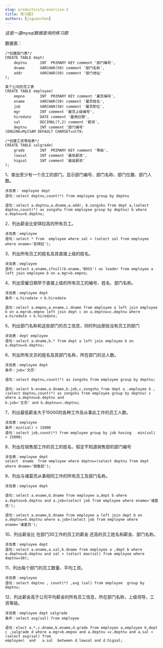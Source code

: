 ```yaml
---
slug: productivity-exercise-3
title: 练习题3
authors: [jiguanchen]
---
```


*这是一道mysql数据查询的练习题* <!--more-->

数据表：

```mysql
/*创建部门表*/
CREATE TABLE dept(
    deptnu      INT  PRIMARY KEY comment '部门编号',
    dname       VARCHAR(50) comment '部门名称',
    addr        VARCHAR(50) comment '部门地址'
);

某个公司的员工表
CREATE TABLE employee(
    empno       INT  PRIMARY KEY comment '雇员编号',
    ename       VARCHAR(50) comment '雇员姓名',
    job         VARCHAR(50) comment '雇员职位',
    mgr         INT comment '雇员上级编号',
    hiredate    DATE comment '雇佣日期',
    sal         DECIMAL(7,2) comment '薪资',
    deptnu      INT comment '部门编号'
)ENGINE=MyISAM DEFAULT CHARSET=utf8;

/*创建工资等级表*/
CREATE TABLE salgrade(
    grade       INT  PRIMARY KEY comment '等级',
    lowsal      INT comment '最低薪资',
    higsal      INT comment '最高薪资'
);
```

1、查出至少有一个员工的部门。显示部门编号、部门名称、部门位置、部门人数。

```mysql
涉及表： employee dept
语句：select deptnu,count(*) from employee group by deptnu

语句：select a.deptnu,a.dname,a.addr, b.zongshu from dept a,(select deptnu,count(*) as zongshu from employee group by deptnu) b where a.deptnu=b.deptnu;
```

2、列出薪金比安琪拉高的所有员工。

```mysql
涉及表：employee
语句：select * from  employee where sal > (select sal from employee where ename='安琪拉');
```

3、列出所有员工的姓名及其直接上级的姓名。

```mysql
涉及表：employee
语句：select a.ename,ifnull(b.ename,'BOSS') as leader from employee a left join employee b on a.mgr=b.empno;
```

4、列出受雇日期早于直接上级的所有员工的编号、姓名、部门名称。

```mysql
涉及表：employee dept
条件：a.hiredate < b.hiredate

语句：select a.empno,a.ename,c.dname from employee a left join employee b on a.mgr=b.empno left join dept c on a.deptnu=c.deptnu where a.hiredate < b.hiredate;
```

5、列出部门名称和这些部门的员工信息，同时列出那些没有员工的部门

```mysql
涉及表：dept employee
语句：select a.dname,b.* from dept a left join employee b on a.deptnu=b.deptnu;
```

6、列出所有文员的姓名及其部门名称，所在部门的总人数。

```mysql
涉及表：employee dept
条件：job='文员'

语句：select deptnu,count(*) as zongshu from employee group by deptnu;

语句：select b.ename,a.dname,b.job,c.zongshu from dept a ,employee b ,(select deptnu,count(*) as zongshu from employee group by deptnu) c where a.deptnu=b.deptnu and 
b.job='文员' and b.deptnu=c.deptnu;
```

7、列出最低薪金大于15000的各种工作及从事此工作的员工人数。

```mysql
涉及表：employee
条件：min(sal) > 15000 
语句：select job,count(*) from employee group by job having   min(sal) > 15000;
```

8、列出在销售部工作的员工的姓名，假定不知道销售部的部门编号

```mysql
涉及表：employee dept
select  ename  from employee where deptnu=(select deptnu from dept where dname='销售部');
```

9、列出与诸葛亮从事相同工作的所有员工及部门名称。

```mysql
涉及表：employee dept

语句：select a.ename,b.dname from employee a,dept b where a.deptnu=b.deptnu and a.job=(select job from employee where ename='诸葛亮');

语句：select a.ename,b.dname from employee a left join dept b on a.deptnu=b.deptnu where a.job=(select job from employee where ename='诸葛亮');
```

10、列出薪金比 在部门30工作的员工的薪金 还高的员工姓名和薪金、部门名称。

```mysql
涉及表：employee dept
语句：select a.ename,a.sal,b.dname from employee a ,dept b where a.deptnu=b.deptnu and sal > (select max(sal) from employee where deptnu=30);
```

11、列出每个部门的员工数量、平均工资。

```mysql
涉及表：employee
语句：select deptnu , count(*) ,avg (sal) from employee  group by deptnu;
```

12、列出薪金高于公司平均薪金的所有员工信息，所在部门名称，上级领导，工资等级。

```mysql
涉及表：employee dept salgrade
条件：select avg(sal) from employee

语句：elect a.*,c.dname,b.ename,d.grade from employee a,employee b,dept c ,salgrade d where a.mgr=b.empno and a.deptnu =c.deptnu and a.sal > (select avg(sal) from 
employee)  and   a.sal  between d.lowsal and d.higsal;
```

